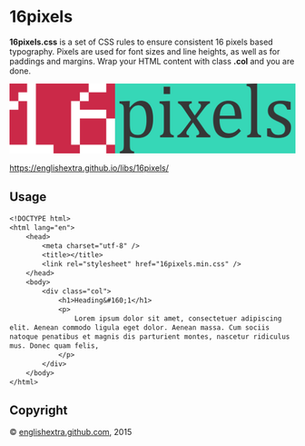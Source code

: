 # 16pixels

**16pixels.css** is a set of CSS rules to ensure consistent 16 pixels
based typography. Pixels are used for font sizes and line heights, as
well as for paddings and margins. Wrap your HTML content with class
**.col** and you are done.

![](https://github.com/englishextra/16pixels/raw/master/img/16pixels-logo-36D7B7-935x230.png)

<https://englishextra.github.io/libs/16pixels/>

## Usage

    <!DOCTYPE html>
    <html lang="en">
        <head>
            <meta charset="utf-8" />
            <title></title>
            <link rel="stylesheet" href="16pixels.min.css" />
        </head>
        <body>
            <div class="col">
                <h1>Heading&#160;1</h1>
                <p>
                    Lorem ipsum dolor sit amet, consectetuer adipiscing elit. Aenean commodo ligula eget dolor. Aenean massa. Cum sociis natoque penatibus et magnis dis parturient montes, nascetur ridiculus mus. Donec quam felis,
                </p>
            </div>
        </body>
    </html>

## Copyright

© [englishextra.github.com][], 2015

  [englishextra.github.com]: https://englishextra.github.com/
